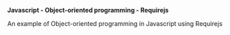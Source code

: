 **Javascript - Object-oriented programming - Requirejs**

An example of Object-oriented programming in Javascript using Requirejs
